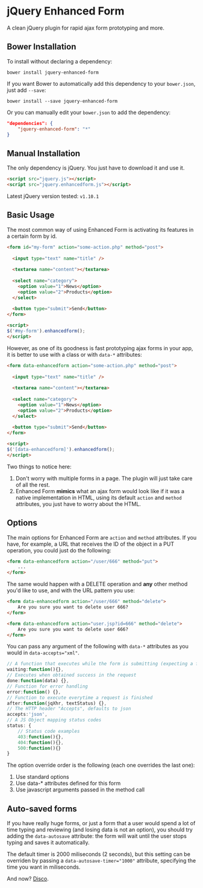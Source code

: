 jQuery Enhanced Form
====================

A clean jQuery plugin for rapid ajax form prototyping and more.

Bower Installation
-------------------

To install without declaring a dependency:

```console
bower install jquery-enhanced-form
```

If you want Bower to automatically add this dependency to your `bower.json`, just add `--save`:

```console
bower install --save jquery-enhanced-form
```

Or you can manually edit your `bower.json` to add the dependency:

```json
"dependencies": {
    "jquery-enhanced-form": "*"
}
```

Manual Installation
-------------------

The only dependency is jQuery. You just have to download it and use it.

```html
<script src="jquery.js"></script>
<script src="jquery.enhancedform.js"></script>
```

Latest jQuery version tested: `v1.10.1`


Basic Usage
-----------

The most common way of using Enhanced Form is activating its features in a certain form by id.

```html
<form id="my-form" action="some-action.php" method="post">
    
  <input type="text" name="title" />
    
  <textarea name="content"></textarea>
    
  <select name="category">
    <option value="1">News</option>
    <option value="2">Products</option>
  </select>
    
  <button type="submit">Send</button>
</form>

<script>
$('#my-form').enhancedform();
</script>
```

However, as one of its goodness is fast prototyping ajax forms in your app, it is better to use with a class or with `data-*` attributes:

```html
<form data-enhancedform action="some-action.php" method="post">
    
  <input type="text" name="title" />
    
  <textarea name="content"></textarea>
    
  <select name="category">
    <option value="1">News</option>
    <option value="2">Products</option>
  </select>
    
  <button type="submit">Send</button>
</form>

<script>
$('[data-enhancedform]').enhancedform();
</script>
```

Two things to notice here:

1. Don't worry with multiple forms in a page. The plugin will just take care of all the rest.
2. Enhanced Form __mimics__ what an ajax form would look like if it was a native implementation in HTML, using its default `action` and `method` attributes, you just have to worry about the HTML.

Options
-------

The main options for Enhanced Form are `action` and `method` attributes. If you have, for example, a URL that receives the ID of the object in a PUT operation, you could just do the following:

```html
<form data-enhancedform action="/user/666" method="put">
    ...
</form>
```

The same would happen with a DELETE operation and __any__ other method you'd like to use, and with the URL pattern you use:

```html
<form data-enhancedform action="/user/666" method="delete">
    Are you sure you want to delete user 666?
</form>
```
```html
<form data-enhancedform action="user.jsp?id=666" method="delete">
    Are you sure you want to delete user 666?
</form>
```

You can pass any argument of the following with `data-*` attributes as you would in `data-accepts="xml"`.

```javascript
// A function that executes while the form is submitting (expecting a function name)
waiting:function(){},
// Executes when obtained success in the request
done:function(data) {},
// Function for error handling
error:function() {},
// Function to execute everytime a request is finished
after:function(jqXhr, textStatus) {},
// The HTTP header "Accepts", defaults to json
accepts:'json',
// A JS Object mapping status codes
status: {
    // Status code examples
    403:function(){},
    404:function(){},
    500:function(){}
}
```

The option override order is the following (each one overrides the last one):

1. Use standard options
2. Use data-* attributes defined for this form
3. Use javascript arguments passed in the method call

Auto-saved forms
----------------

If you have really huge forms, or just a form that a user would spend a lot of time typing and reviewing (and losing data is not an option), you should try adding the `data-autosave` attribute: the form will wait until the user stops typing and saves it automatically.

The default timer is 2000 miliseconds (2 seconds), but this setting can be overriden by passing a `data-autosave-timer="1000"` attribute, specifying the time you want in miliseconds.

And now? [Disco](http://www.youtube.com/watch?v=wztTL7GNzFo).

